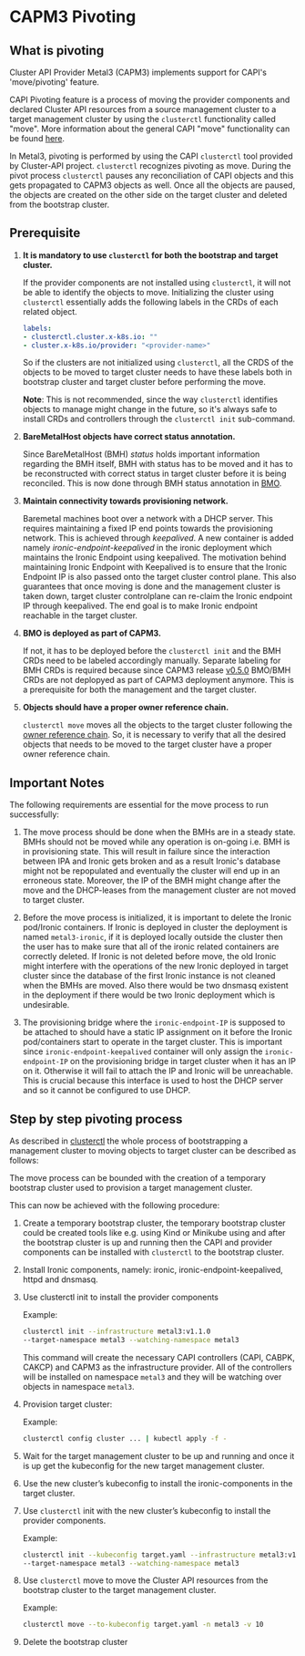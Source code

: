 # CAPM3 Pivoting

## What is pivoting

Cluster API Provider Metal3 (CAPM3) implements support for CAPI's 'move/pivoting' feature.

CAPI Pivoting feature is a process of moving the provider components and declared Cluster API resources from a source
management cluster to a target management cluster by using the `clusterctl` functionality called "move".
More information about the general CAPI "move" functionality can be found [here](https://cluster-api.sigs.k8s.io/clusterctl/commands/move.html).

In Metal3, pivoting is performed by using the CAPI `clusterctl` tool provided by Cluster-API project. `clusterctl` recognizes pivoting as move.
During the pivot process `clusterctl` pauses any reconciliation of CAPI objects and this gets propagated to CAPM3 objects as well.
Once all the objects are paused, the objects are created on the other side on the target cluster and deleted from the
bootstrap cluster.

## Prerequisite

1. **It is mandatory to use `clusterctl` for both the bootstrap and target cluster.**

   If the provider components are not installed using `clusterctl`, it will not
   be able to identify the objects to move.  Initializing the cluster using
   `clusterctl` essentially adds the following labels in the CRDs of each related object.

   ```yaml
   labels:
   - clusterctl.cluster.x-k8s.io: ""
   - cluster.x-k8s.io/provider: "<provider-name>"
   ```

   So if the clusters are not initialized using `clusterctl`, all the CRDS of the
   objects to be moved to target cluster needs to have these labels both in
   bootstrap cluster and target cluster before performing the move.

   **Note**: This is not recommended, since
   the way `clusterctl` identifies objects to manage might change in the future, so
   it's always safe to install CRDs and controllers through the `clusterctl init` sub-command.

1. **BareMetalHost objects have correct status annotation.**

   Since BareMetalHost (BMH) _status_ holds important information regarding the BMH itself, BMH with
   status has to be moved and it has to be reconstructed with correct status in
   target  cluster before it is being reconciled. This is now done through BMH
   status annotation in [BMO](../bmo/introduction.md).

1. **Maintain connectivity towards provisioning network.**

   Baremetal machines boot over a network with a DHCP server. This requires
   maintaining a fixed IP end points towards the provisioning network. This is
   achieved through _keepalived_. A new container is added namely
   _ironic-endpoint-keepalived_ in the ironic deployment which maintains the Ironic Endpoint using
   keepalived. The motivation behind maintaining Ironic Endpoint with Keepalived
   is to ensure that the Ironic Endpoint IP is also passed onto the target
   cluster control plane. This also guarantees that once moving is done and the
   management cluster is taken down, target cluster controlplane can re-claim
   the Ironic endpoint IP through keepalived. The end goal is to make Ironic
   endpoint reachable in the target cluster.

1. **BMO is deployed as part of CAPM3.**

   If not, it has to be deployed before the `clusterctl init` and the BMH CRDs
   need to be labeled accordingly manually. Separate labeling for BMH CRDs is required
   because since CAPM3 release [v0.5.0](https://github.com/metal3-io/cluster-api-provider-metal3/releases/tag/v0.5.0)
   BMO/BMH CRDs are not deplopyed as part of CAPM3 deployment anymore.
   This is a prerequisite for both the management and the target cluster.

1. **Objects should have a proper owner reference chain.**

   `clusterctl move` moves all the objects to the target cluster following the
   [owner reference chain](https://cluster-api.sigs.k8s.io/clusterctl/provider-contract.html#ownerreferences-chain).
   So, it is necessary to verify that all the desired objects that needs to
   be moved to the target cluster have a proper owner reference chain.

## Important Notes

The following requirements are essential for the move process to run
successfully:

1. The move process should be done when the BMHs are in a steady state. BMHs
   should not be moved while any operation is on-going i.e. BMH is in provisioning
   state. This will result in failure since the interaction between IPA and Ironic
   gets broken and as a result Ironic's database might not be repopulated and
   eventually the cluster will end up in an erroneous state. Moreover, the IP of
   the BMH might change after the move and the DHCP-leases from the management
   cluster are not moved to target cluster.

2. Before the move process is initialized, it is important to delete the Ironic
   pod/Ironic containers. If Ironic is deployed in cluster the deployment is named
   `metal3-ironic`, if it is deployed locally outside the cluster then the user
   has to make sure that all of the ironic related containers are correctly deleted.
   If Ironic is not deleted before move, the old Ironic might interfere with the operations of
   the new Ironic deployed in target cluster since the database of the first Ironic
   instance is not cleaned when the BMHs are moved. Also there would be two dnsmasq
   existent in the deployment if there would be two Ironic deployment which is
   undesirable.

3. The provisioning bridge where the `ironic-endpoint-IP` is supposed to be
   attached to should have a static IP assignment on it before the Ironic
   pod/containers start to operate in the target cluster. This is important since
   `ironic-endpoint-keepalived` container will only assign the `ironic-endpoint-IP`
   on the provisioning bridge in target cluster when it has an IP on it. Otherwise
   it will fail to attach the IP and Ironic will be unreachable. This is crucial
   because this interface is used to host the DHCP server and so it cannot be
   configured to use DHCP.

## Step by step pivoting process

As described in
[clusterctl](https://cluster-api.sigs.k8s.io/clusterctl/commands/move.html)
the whole process of bootstrapping a management cluster to moving
objects to target cluster can be described as follows:

The move process can be bounded with the creation of a temporary bootstrap
cluster used to provision a target management cluster.

This can now be achieved with the following procedure:

1. Create a temporary bootstrap cluster, the temporary bootstrap cluster
 could be created tools like e.g. using Kind or Minikube using and after the bootstrap cluster
 is up and running then the CAPI and provider components can be installed with `clusterctl` to
 the bootstrap cluster.

2. Install Ironic components, namely: ironic, ironic-endpoint-keepalived, httpd
   and dnsmasq.

3. Use clusterctl init to install the provider components

   Example:

   ```bash
   clusterctl init --infrastructure metal3:v1.1.0
   --target-namespace metal3 --watching-namespace metal3
   ```

   This command will create the necessary CAPI controllers (CAPI, CABPK, CAKCP)
   and CAPM3 as the infrastructure provider. All of the controllers will be installed
   on namespace `metal3` and they will be watching over objects in namespace `metal3`.

4. Provision target cluster:

   Example:

   ```bash
   clusterctl config cluster ... | kubectl apply -f -
   ```

5. Wait for the target management cluster to be up and running and once it is up
 get the kubeconfig for the new target management cluster.

6. Use the new cluster’s kubeconfig to install the ironic-components in the
 target cluster.

7. Use `clusterctl` init with the new cluster’s kubeconfig to install the provider
 components.

    Example:

    ```bash
    clusterctl init --kubeconfig target.yaml --infrastructure metal3:v1.1.0
    --target-namespace metal3 --watching-namespace metal3
    ```

8. Use `clusterctl` move to move the Cluster API resources from the bootstrap
 cluster to the target management cluster.

    Example:

    ```bash
    clusterctl move --to-kubeconfig target.yaml -n metal3 -v 10
    ```

9. Delete the bootstrap cluster

